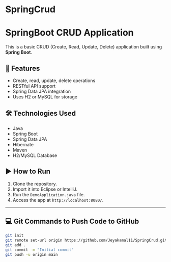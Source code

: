 # SpringCrud

# SpringBoot CRUD Application

This is a basic CRUD (Create, Read, Update, Delete) application built using **Spring Boot**.

## 🚀 Features

- Create, read, update, delete operations
- RESTful API support
- Spring Data JPA integration
- Uses H2 or MySQL for storage

## 🛠 Technologies Used

- Java
- Spring Boot
- Spring Data JPA
- Hibernate
- Maven
- H2/MySQL Database

## ▶️ How to Run

1. Clone the repository.
2. Import it into Eclipse or IntelliJ.
3. Run the `DemoApplication.java` file.
4. Access the app at `http://localhost:8080/`.

---

## 💻 Git Commands to Push Code to GitHub

```bash
git init
git remote set-url origin https://github.com/Jeyakamal11/SpringCrud.git
git add .
git commit -m "Initial commit"
git push -u origin main
